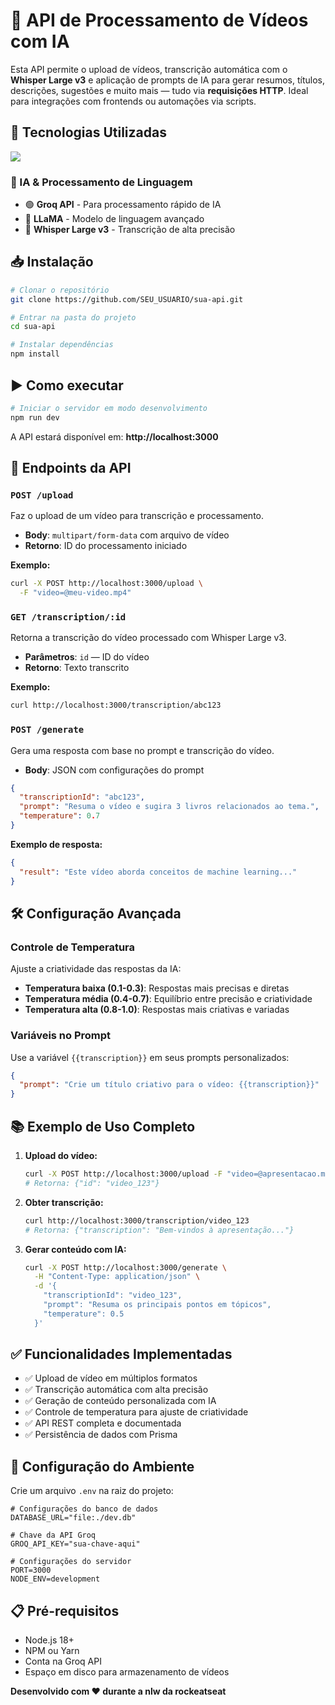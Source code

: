 # 📡 API de Processamento de Vídeos com IA

Esta API permite o upload de vídeos, transcrição automática com o **Whisper Large v3** e aplicação de prompts de IA para gerar resumos, títulos, descrições, sugestões e muito mais — tudo via **requisições HTTP**. Ideal para integrações com frontends ou automações via scripts.

## 🚀 Tecnologias Utilizadas

<p align="left">
  <img src="https://skillicons.dev/icons?i=nodejs,fastify,prisma" />
</p>

### 🤖 IA & Processamento de Linguagem
- 🟢 **Groq API** - Para processamento rápido de IA
- 🦙 **LLaMA** - Modelo de linguagem avançado
- 🎤 **Whisper Large v3** - Transcrição de alta precisão

## 📥 Instalação

```bash
# Clonar o repositório
git clone https://github.com/SEU_USUARIO/sua-api.git

# Entrar na pasta do projeto
cd sua-api

# Instalar dependências
npm install
```

## ▶️ Como executar

```bash
# Iniciar o servidor em modo desenvolvimento
npm run dev
```

A API estará disponível em: **http://localhost:3000**

## 📡 Endpoints da API

### `POST /upload`
Faz o upload de um vídeo para transcrição e processamento.

- **Body**: `multipart/form-data` com arquivo de vídeo
- **Retorno**: ID do processamento iniciado

**Exemplo:**
```bash
curl -X POST http://localhost:3000/upload \
  -F "video=@meu-video.mp4"
```

### `GET /transcription/:id`
Retorna a transcrição do vídeo processado com Whisper Large v3.

- **Parâmetros**: `id` — ID do vídeo
- **Retorno**: Texto transcrito

**Exemplo:**
```bash
curl http://localhost:3000/transcription/abc123
```

### `POST /generate`
Gera uma resposta com base no prompt e transcrição do vídeo.

- **Body**: JSON com configurações do prompt

```json
{
  "transcriptionId": "abc123",
  "prompt": "Resuma o vídeo e sugira 3 livros relacionados ao tema.",
  "temperature": 0.7
}
```

**Exemplo de resposta:**
```json
{
  "result": "Este vídeo aborda conceitos de machine learning..."
}
```

## 🛠️ Configuração Avançada

### Controle de Temperatura
Ajuste a criatividade das respostas da IA:

- **Temperatura baixa (0.1-0.3)**: Respostas mais precisas e diretas
- **Temperatura média (0.4-0.7)**: Equilíbrio entre precisão e criatividade
- **Temperatura alta (0.8-1.0)**: Respostas mais criativas e variadas

### Variáveis no Prompt
Use a variável `{{transcription}}` em seus prompts personalizados:

```json
{
  "prompt": "Crie um título criativo para o vídeo: {{transcription}}"
}
```

## 📚 Exemplo de Uso Completo

1. **Upload do vídeo:**
   ```bash
   curl -X POST http://localhost:3000/upload -F "video=@apresentacao.mp4"
   # Retorna: {"id": "video_123"}
   ```

2. **Obter transcrição:**
   ```bash
   curl http://localhost:3000/transcription/video_123
   # Retorna: {"transcription": "Bem-vindos à apresentação..."}
   ```

3. **Gerar conteúdo com IA:**
   ```bash
   curl -X POST http://localhost:3000/generate \
     -H "Content-Type: application/json" \
     -d '{
       "transcriptionId": "video_123",
       "prompt": "Resuma os principais pontos em tópicos",
       "temperature": 0.5
     }'
   ```

## ✅ Funcionalidades Implementadas

- ✅ Upload de vídeo em múltiplos formatos
- ✅ Transcrição automática com alta precisão
- ✅ Geração de conteúdo personalizada com IA
- ✅ Controle de temperatura para ajuste de criatividade
- ✅ API REST completa e documentada
- ✅ Persistência de dados com Prisma

## 🔧 Configuração do Ambiente

Crie um arquivo `.env` na raiz do projeto:

```env
# Configurações do banco de dados
DATABASE_URL="file:./dev.db"

# Chave da API Groq
GROQ_API_KEY="sua-chave-aqui"

# Configurações do servidor
PORT=3000
NODE_ENV=development
```

## 📋 Pré-requisitos

- Node.js 18+ 
- NPM ou Yarn
- Conta na Groq API
- Espaço em disco para armazenamento de vídeos

**Desenvolvido com ❤️ durante a nlw da rockeatseat**
